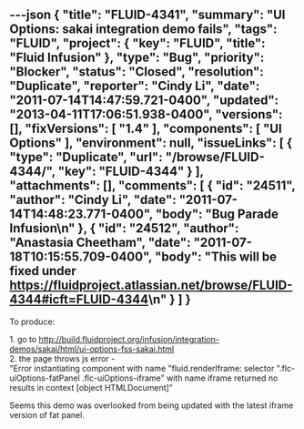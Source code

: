---json
{
  "title": "FLUID-4341",
  "summary": "UI Options: sakai integration demo fails",
  "tags": "FLUID",
  "project": {
    "key": "FLUID",
    "title": "Fluid Infusion"
  },
  "type": "Bug",
  "priority": "Blocker",
  "status": "Closed",
  "resolution": "Duplicate",
  "reporter": "Cindy Li",
  "date": "2011-07-14T14:47:59.721-0400",
  "updated": "2013-04-11T17:06:51.938-0400",
  "versions": [],
  "fixVersions": [
    "1.4"
  ],
  "components": [
    "UI Options"
  ],
  "environment": null,
  "issueLinks": [
    {
      "type": "Duplicate",
      "url": "/browse/FLUID-4344/",
      "key": "FLUID-4344"
    }
  ],
  "attachments": [],
  "comments": [
    {
      "id": "24511",
      "author": "Cindy Li",
      "date": "2011-07-14T14:48:23.771-0400",
      "body": "Bug Parade Infusion\n"
    },
    {
      "id": "24512",
      "author": "Anastasia Cheetham",
      "date": "2011-07-18T10:15:55.709-0400",
      "body": "This will be fixed under <https://fluidproject.atlassian.net/browse/FLUID-4344#icft=FLUID-4344>\n"
    }
  ]
}
---
To produce:

1\. go to <http://build.fluidproject.org/infusion/integration-demos/sakai/html/ui-options-fss-sakai.html>\
2\. the page throws js error -\
"Error instantiating component with name "fluid.renderIframe: selector ".flc-uiOptions-fatPanel .flc-uiOptions-iframe" with name iframe returned no results in context \[object HTMLDocument]"

Seems this demo was overlooked from being updated with the latest iframe version of fat panel.

        